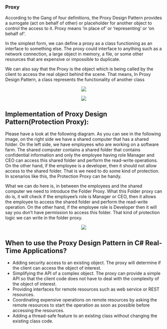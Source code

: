 ﻿### Proxy 
According to the Gang of four definitions, the Proxy Design Pattern provides a surrogate (act on behalf of other) or placeholder for another object to control the access to it. Proxy means ‘in place of‘ or ‘representing‘ or ‘on behalf of‘.

In the simplest form, we can define a proxy as a class functioning as an interface to something else. The proxy could interface to anything such as a network connection, a large object in memory, a file, or some other resources that are expensive or impossible to duplicate.

We can also say that the Proxy is the object which is being called by the client to access the real object behind the scene. That means, In Proxy Design Pattern, a class represents the functionality of another class

<p align="center">
  <img src="http://mokarchi.ir/git/Proxy/word-image-3-768x311.png" />
</p>

<p align="center">
  <img src="http://mokarchi.ir/git/Proxy/word-image-4.png" />
</p>

## Implementation of Proxy Design Pattern(Protection Proxy):
Please have a look at the following diagram. As you can see in the following image, on the right side we have a shared computer that has a shared folder. On the left side, we have employees who are working on a software farm. The shared computer contains a shared folder that contains confidential information and only the employee having role Manager and CEO can access this shared folder and perform the read-write operations. On the other hand, if the employee is a developer, then it should not allow access to the shared folder. That is we need to do some kind of protection. In scenarios like this, the Protection Proxy can be handy.

What we can do here is, in between the employees and the shared computer we need to introduce the Folder Proxy. What this Folder proxy can do is, it will check if the employee’s role is Manager or CEO, then it allows the employee to access the shared folder and perform the read-write operation. On the other hand, if the employee role is Developer then it will say you don’t have permission to access this folder. That kind of protection logic we can write in the folder proxy.
<p align="center">
  <img src="http://mokarchi.ir/git/Proxy/word-image-6-768x361.png" />
</p>


## When to use the Proxy Design Pattern in C# Real-Time Applications?
* Adding security access to an existing object. The proxy will determine if the client can access the object of interest.
* Simplifying the API of a complex object. The proxy can provide a simple API so that the client code does not have to deal with the complexity of the object of interest.
* Providing interfaces for remote resources such as web service or REST resources.
* Coordinating expensive operations on remote resources by asking the remote resources to start the operation as soon as possible before accessing the resources.
* Adding a thread-safe feature to an existing class without changing the existing class code.
